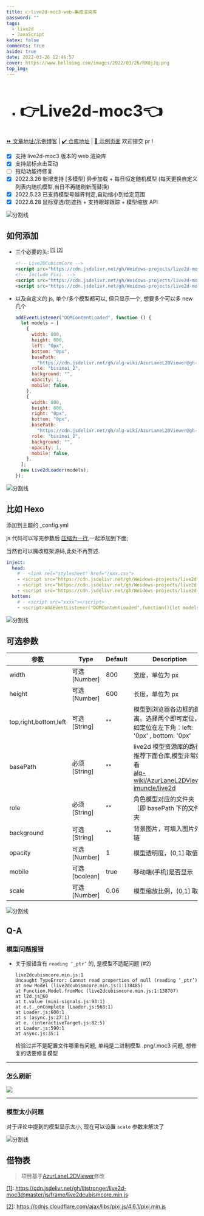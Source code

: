 ```yaml
---
title: 👉live2d-moc3-web-集成渲染库
password: ""
tags:
  - live2d
  - JavaScript
katex: false
comments: true
aside: true
date: 2022-03-26 12:46:57
cover: https://www.helloimg.com/images/2022/03/26/RXQjJq.png
top_img:
---
```


<h2>

- # 👉Live2d-moc3👈

</h2>

[⏩ 文章地址/示例博客](https://weidows.github.io/post/Web/JavaScript/live2d-moc3/README) | [✔️ 仓库地址](https://github.com/Weidows-projects/live2d-moc3) | [👀 示例页面](https://weidows-projects.github.io/live2d-moc3/) 欢迎提交 pr !

<!--
 * @?: live2d************************************************
 * @Author: JavaScripteidows
 * @Date: 2022-03-20 22:26:55
 * @LastEditors: Weidows
 * @LastEditTime: 2022-06-28 03:50:58
 * @FilePath: \Blog-private\source\_posts\Web\JavaScript\live2d-moc3\README.md
 * @Description:
 * @!: *********************************************************************
-->

- [x] 支持 live2d-moc3 版本的 web 渲染库
- [x] 支持鼠标点击互动
- [ ] 拖动功能待修复
- [x] 2022.3.26 新增支持 [多模型] 异步加载 + 每日恒定随机模型 (每天更换自定义列表内随机模型,当日不再随刷新而替换)
- [x] 2022.5.23 已支持模型号越界判定,自动缩小到给定范围
- [x] 2022.6.28 鼠标穿透/防遮挡 + 支持眼球跟踪 + 模型缩放 API

<a>![分割线](https://www.helloimg.com/images/2022/07/01/ZM0SoX.png)</a>

## 如何添加

- 三个必要的头: <sup id='cite_ref-1'>[\[1\]](#cite_note-1)</sup> <sup id='cite_ref-2'>[\[2\]](#cite_note-2)</sup>

  ```html
  <!-- Live2DCubismCore -->
  <script src="https://cdn.jsdelivr.net/gh/Weidows-projects/live2d-moc3/dist/live2dcubismcore.min.js"></script>
  <!-- Include Pixi. -->
  <script src="https://cdn.jsdelivr.net/gh/Weidows-projects/live2d-moc3/dist/pixi.min.js"></script>
  <script src="https://cdn.jsdelivr.net/gh/Weidows-projects/live2d-moc3/dist/live2d.min.js"></script>
  ```

- 以及自定义的 js, 单个/多个模型都可以, 但只显示一个, 想要多个可以多 new 几个

  ```js
  addEventListener("DOMContentLoaded", function () {
    let models = [
      {
        width: 800,
        height: 600,
        left: "0px",
        bottom: "0px",
        basePath:
          "https://cdn.jsdelivr.net/gh/alg-wiki/AzurLaneL2DViewer@gh-pages/assets",
        role: "bisimai_2",
        background: "",
        opacity: 1,
        mobile: false,
      },
      {
        width: 800,
        height: 600,
        right: "0px",
        bottom: "0px",
        basePath:
          "https://cdn.jsdelivr.net/gh/alg-wiki/AzurLaneL2DViewer@gh-pages/assets",
        role: "bisimai_2",
        background: "",
        opacity: 1,
        mobile: false,
      },
    ];
    new Live2dLoader(models);
  });
  ```

<a>![分割线](https://www.helloimg.com/images/2022/07/01/ZM0SoX.png)</a>

## 比如 Hexo

添加到主题的 \_config.yml

js 代码可以写完参数后 [压缩为一行](https://c.runoob.com/front-end/51/),一起添加到下面;

当然也可以魔改框架源码,此处不再赘述.

```yaml
inject:
  head:
    # - <link rel="stylesheet" href="/xxx.css">
    - <script src="https://cdn.jsdelivr.net/gh/Weidows-projects/live2d-moc3/dist/live2dcubismcore.min.js"></script>
    - <script src="https://cdn.jsdelivr.net/gh/Weidows-projects/live2d-moc3/dist/pixi.min.js"></script>
    - <script src="https://cdn.jsdelivr.net/gh/Weidows-projects/live2d-moc3/dist/live2d.min.js"></script>
  bottom:
    # - <script src="xxxx"></script>
    - <script>addEventListener("DOMContentLoaded",function(){let models=[{left:"0px",bottom:"0px",basePath:"https://cdn.jsdelivr.net/gh/alg-wiki/AzurLaneL2DViewer@gh-pages/assets",role:"bisimai_2",background:"",opacity:1,mobile:false,},{right:"0px",bottom:"0px",basePath:"https://cdn.jsdelivr.net/gh/alg-wiki/AzurLaneL2DViewer@gh-pages/assets",role:"bisimai_2",background:"",opacity:1,mobile:false,},];new Live2dLoader(models)});</script>
```

<a>![分割线](https://www.helloimg.com/images/2022/07/01/ZM0SoX.png)</a>

## 可选参数

| 参数                  | Type          | Default | Description                                                                                                                                                                                   |
| --------------------- | ------------- | ------- | --------------------------------------------------------------------------------------------------------------------------------------------------------------------------------------------- |
| width                 | 可选[Number]  | 800     | 宽度，单位为 px                                                                                                                                                                               |
| height                | 可选[Number]  | 600     | 长度，单位为 px                                                                                                                                                                               |
| top,right,bottom,left | 可选[String]  | ""      | 模型到浏览器各边框的距离。选择两个即可定位，如定位在左下角：left: '0px' , bottom: '0px'                                                                                                       |
| basePath              | 必须[String]  | ""      | live2d 模型资源库的路径,推荐下面仓库,模型非常好看 </br> [alg-wiki/AzurLaneL2DViewer](https://github.com/alg-wiki/AzurLaneL2DViewer) </br> [imuncle/live2d](https://github.com/imuncle/live2d) |
| role                  | 必须[String]  | ""      | 角色模型对应的文件夹（即 basePath 下的文件夹                                                                                                                                                  |
| background            | 可选[String]  | ""      | 背景图片，可填入图片外链                                                                                                                                                                      |
| opacity               | 可选[Number]  | 1       | 模型透明度，(0,1] 取值                                                                                                                                                                        |
| mobile                | 可选[boolean] | true    | 移动端(手机)是否显示                                                                                                                                                                          |
| scale                 | 可选[Number]  | 0.06    | 模型缩放比例，(0,1] 取值                                                                                                                                                                      |

<a>![分割线](https://www.helloimg.com/images/2022/07/01/ZM0SoX.png)</a>

## Q-A

### 模型问题报错

- 关于报错含有 `reading ‘_ptr’` 的, 是模型不适配问题 (#2)

  ```
  live2dcubismcore.min.js:1
  Uncaught TypeError: Cannot read properties of null (reading ‘_ptr’)
  at new Model (live2dcubismcore.min.js:1:138485)
  at Function.Model.fromMoc (live2dcubismcore.min.js:1:138707)
  at l2d.js💯60
  at t.value (mini-signals.js:93:1)
  at e.t._onComplete (Loader.js:568:1)
  at Loader.js:608:1
  at s (async.js:27:1)
  at e. (interactiveTarget.js:82:5)
  at Loader.js:590:1
  at async.js:35:1
  ```

  检验过并不是配置文件哪里有问题, 单纯是二进制模型 .png/.moc3 问题, 想修复的话要修复模型

---

### 怎么刷新

![](https://www.helloimg.com/images/2022/05/23/ZRyZgz.png)

---

### 模型太小问题

对于评论中提到的模型显示太小, 现在可以设置 `scale` 参数来解决了

<a>![分割线](https://www.helloimg.com/images/2022/07/01/ZM0SoX.png)</a>

## 借物表

> 项目基于[AzurLaneL2DViewer](https://github.com/alg-wiki/AzurLaneL2DViewer)修改

<a name='cite_note-1' href='#cite_ref-1'>[1]</a>: https://cdn.jsdelivr.net/gh/litstronger/live2d-moc3@master/js/frame/live2dcubismcore.min.js

<a name='cite_note-2' href='#cite_ref-2'>[2]</a>: https://cdnjs.cloudflare.com/ajax/libs/pixi.js/4.6.1/pixi.min.js
